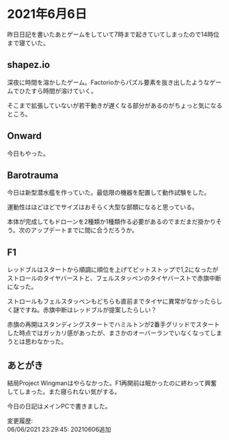 # 2021年6月6日

昨日日記を書いたあとゲームをしていて7時まで起きていてしまったので14時位まで寝ていた。

## shapez.io

深夜に時間を溶かしたゲーム。Factorioからパズル要素を抜き出したようなゲームでひたすら時間が溶けていく。

そこまで拡張していないが若干動きが遅くなる部分があるのがちょっと気になるところ。

## Onward

今日もやった。

## Barotrauma

今日は新型潜水艦を作っていた。最低限の機器を配置して動作試験をした。

運動性はほどほどでサイズはおそらく大型な部類になると思っている。

本体が完成してもドローンを2種類か1種類作る必要があるのでまだまだ掛かりそう。次のアップデートまでに間に合うだろうか。

## F1

レッドブルはスタートから順調に順位を上げてピットストップで1,2になったがストロールのタイヤバーストと、フェルスタッペンのタイヤバーストで赤旗中断になった。

ストロールもフェルスタッペンもどちらも直前までタイヤに異常がなかったらしく謎ですね。赤旗中断はレッドブルが提案したらしい？

赤旗の再開はスタンディングスタートでハミルトンが2番手グリッドでスタートした時点ではガッカリ感があったが、まさかのオーバーランでいなくなってしまうとは思わなかった。

## あとがき

結局Project Wingmanはやらなかった。F1再開前は眠かったのに終わって興奮してしまった。また寝られない気がする。

今日の日記はメインPCで書きました。

変更履歴:  
06/06/2021 23:29:45: 20210606追加  
